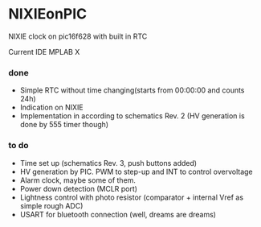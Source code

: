 # NIXIEonPIC
NIXIE clock on pic16f628 with built in RTC

Current IDE MPLAB X

### done
* Simple RTC without time changing(starts from 00:00:00 and counts 24h)
* Indication on NIXIE
* Implementation in according to schematics Rev. 2 (HV generation is done by 555 timer though)


### to do

* Time set up (schematics Rev. 3, push buttons added)
* HV generation by PIC. PWM to step-up and INT to control overvoltage
* Alarm clock, maybe some of them.
* Power down detection (MCLR port)
* Lightness control with photo resistor (comparator + internal Vref as simple rough ADC)
* USART for bluetooth connection (well, dreams are dreams)
